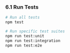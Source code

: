 ### 6.1 Run Tests
```bash
# Run all tests
npm test

# Run specific test suites
npm run test:unit
npm run test:integration
npm run test:e2e
```
